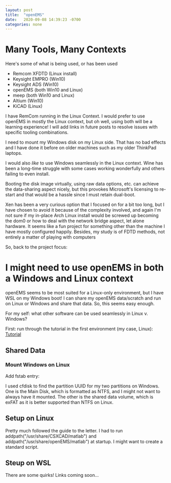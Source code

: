 ```yaml
---
layout: post
title:  "openEMS"
date:   2020-09-08 14:39:23 -0700
categories: none
---
```


# Many Tools, Many Contexts

Here's some of what is being used, or has been used
* Remcom XFDTD (Linux install)
* Keysight EMPRO (Win10)
* Keysight ADS (Win10)
* openEMS (both Win10 and Linux)
* meep (both Win10 and Linux)
* Altium (Win10)
* KiCAD (Linux)

I have RemCom running in the Linux Context. I would prefer to use openEMS in
mostly the Linux context, but oh well, using both will be a learning experience! I will add links in future posts to resolve issues with specific tooling combinations.

I need to mount my Windows disk on my Linux side. That has no bad effects and
I have done it before on older machines such as my older ThinkPad laptops.

I would also *like* to use Windows seamlessly in the Linux context. Wine has
been a long-time struggle with some cases working wonderfully and others
failing to even install.

Booting the disk image virtually, using raw data options, etc. can achieve the
data-sharing aspect nicely, but this provokes Microsoft's licensing to
re-start and that would be a hassle since I must retain dual-boot.


Xen has been a very curious option that I focused on for a bit too long, but I have chosen to avoid it because of the
complexity involved, and again I'm not sure if my in-place Arch Linux install
would be screwed up becoming the dom0 or how to deal with the network bridge
aspect, let alone hardware. It seems like a fun project for something other
than the machine I have mostly configured happily. Besides, my study is of
FDTD methods, not entirely a matter of playing with computers
    
So, back to the project focus:


# I might need to use openEMS in both a Windows and Linux context

openEMS seems to be most suited for a Linux-only environment, but I have WSL
on my Windows boot! I can share my openEMS data/scratch and run on Linux or
Windows and share that data. So, this seems easy enough.

For my self: what other software can be used seamlessly in Linux v. Windows? 

First: run through the tutorial in the first environment (my case, Linux):
[Tutorial](https://openems.de/index.php/Tutorial:_First_Steps.html)

## Shared Data

### Mount Windows on Linux

Add fstab entry:

I used cfdisk to find the partition UUID for my two partitions on Windows. One
is the Main Disk, which is formatted as NTFS, and I might not want to always have it mounted. The other
is the shared data volume, which is exFAT as it is better supported than NTFS
on Linux.


## Setup on Linux

Pretty much followed the guide to the letter. I had to run
addpath("/usr/share/CSXCAD/matlab") and addpath("/usr/share/openEMS/matlab")
at startup. I might want to create a standard script.

## Steup on WSL 

There are some quirks! Links coming soon...
